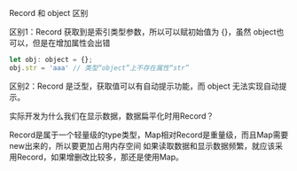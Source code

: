 Record 和 object 区别

区别1：Record 获取到是索引类型参数，所以可以赋初始值为 {}，虽然 object也可以，但是在增加属性会出错

```js
let obj: object = {};
obj.str = 'aaa' // 类型“object”上不存在属性“str”
```

区别2：Record 是泛型，获取值可以有自动提示功能，而 object 无法实现自动提示。


实际开发为什么我们在显示数据，数据扁平化时用Record？

Record是属于一个轻量级的type类型，Map相对Record是重量级，而且Map需要new出来的，所以要更加占用内存空间
如果读取数据和显示数据频繁，就应该采用Record，如果增删改比较多，那还是使用Map。

